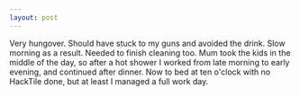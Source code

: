 ```yaml
---
layout: post
---
```


Very hungover. Should have stuck to my guns and avoided the drink. Slow morning
as a result. Needed to finish cleaning too. Mum took the kids in the middle of
the day, so after a hot shower I worked from late morning to early evening, and
continued after dinner. Now to bed at ten o'clock with no HackTile done, but at
least I managed a full work day.
